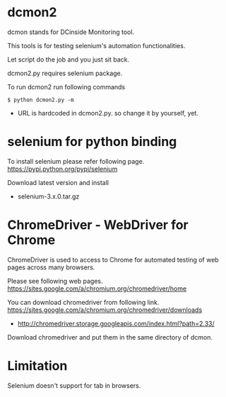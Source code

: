 dcmon2
======
dcmon stands for DCinside Monitoring tool.

This tools is for testing selenium's automation functionalities.

Let script do the job and you just sit back.

dcmon2.py requires selenium package.

To run dcmon2 run following commands

    $ python dcmon2.py -m
- URL is hardcoded in dcmon2.py. so change it by yourself, yet.

selenium for python binding
===========================
To install selenium please refer following page.
https://pypi.python.org/pypi/selenium

Download latest version and install
 - selenium-3.x.0.tar.gz


ChromeDriver - WebDriver for Chrome
===================================
ChromeDriver is used to access to Chrome for automated testing of 
web pages across many browsers.

Please see following web pages.
https://sites.google.com/a/chromium.org/chromedriver/home

You can download chromedriver from following link.
https://sites.google.com/a/chromium.org/chromedriver/downloads
 - http://chromedriver.storage.googleapis.com/index.html?path=2.33/

Download chromedriver and put them in the same directory of dcmon.

Limitation
==========
Selenium doesn't support for tab in browsers.
